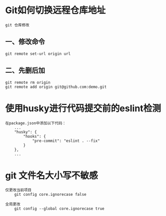 # Git如何切换远程仓库地址
    git 仓库修改

## 一、修改命令
    git remote set-url origin url

## 二、先删后加
    git remote rm origin
    git remote add origin git@github.com:demo.git

# 使用husky进行代码提交前的eslint检测
    在package.json中添加以下代码：
        ...
        "husky": {
            "hooks": {
                "pre-commit": "eslint . --fix"
            }
        },
        ...


# git 文件名大小写不敏感 

    仅更改当前项目
        git config core.ignorecase false

    全局更改
        git config --global core.ignorecase true
